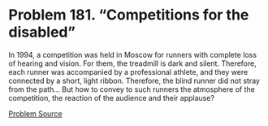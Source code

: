 # Problem 181. “Competitions for the disabled”

In 1994, a competition was held in Moscow for runners with complete loss of hearing and vision. For them, the treadmill is dark and silent. Therefore, each runner was accompanied by a professional athlete, and they were connected by a short, light ribbon. Therefore, the blind runner did not stray from the path... But how to convey to such runners the atmosphere of the competition, the reaction of the audience and their applause?

[Problem Source](https://www.trizland.ru/tasks/1677/)